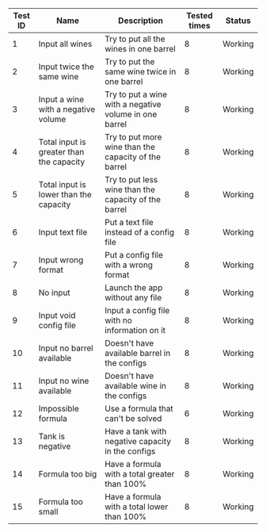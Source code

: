 | Test ID | Name | Description | Tested times | Status |
| --------------- | ----------------- | ---------------- | ---------------- | ---------------- |
| 1  | Input all wines | Try to put all the wines in one barrel | 8 | Working |
| 2  | Input twice the same wine | Try to put the same wine twice in one barrel | 8 | Working |
| 3  | Input a wine with a negative volume | Try to put a wine with a negative volume in one barrel | 8 | Working |
| 4  | Total input is greater than the capacity | Try to put more wine than the capacity of the barrel | 8 | Working |
| 5  | Total input is lower than the capacity | Try to put less wine than the capacity of the barrel | 8 | Working |
| 6  | Input text file | Put a text file instead of a config file | 8 | Working |
| 7  | Input wrong format | Put a config file with a wrong format | 8 | Working |
| 8  | No input | Launch the app without any file | 8 | Working |
| 9  | Input void config file | Input a config file with no information on it | 8 | Working |
| 10 | Input no barrel available | Doesn't have available barrel in the configs | 8 | Working |
| 11 | Input no wine available | Doesn't have available wine in the configs | 8 | Working |
| 12 | Impossible formula | Use a formula that can't be solved | 6 | Working |
| 13 | Tank is negative | Have a tank with negative capacity in the configs | 8 | Working |
| 14 | Formula too big | Have a formula with a total greater than 100% | 8 | Working |
| 15 | Formula too small | Have a formula with a total lower than 100% | 8 | Working |